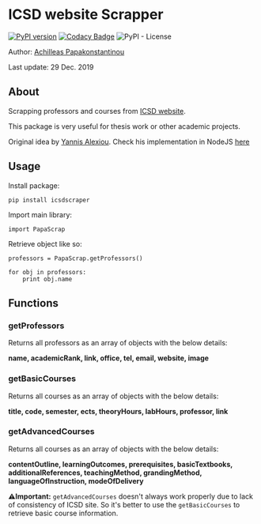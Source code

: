 # ICSD website Scrapper
[![PyPI version](https://badge.fury.io/py/icsdscraper.svg)](https://badge.fury.io/py/icsdscraper)
[![Codacy Badge](https://api.codacy.com/project/badge/Grade/c1f9032ce0a94d5faf42007adf8dd087)](https://www.codacy.com/manual/CheatModeON/icsdscraper?utm_source=github.com&amp;utm_medium=referral&amp;utm_content=CheatModeON/icsd-scraper&amp;utm_campaign=Badge_Grade)
![PyPI - License](https://img.shields.io/pypi/l/icsdscraper)

Author: [Achilleas Papakonstantinou](https://www.linkedin.com/in/achipap/)

Last update: 29 Dec. 2019

## About
Scrapping professors and courses from [ICSD website](http://www.icsd.aegean.gr/icsd/).

This package is very useful for thesis work or other academic projects.

Original idea by [Yannis Alexiou](https://github.com/yannisalexiou). 
Check his implementation in NodeJS [here](https://www.npmjs.com/package/icsd-scraper)

## Usage
Install package:
````
pip install icsdscraper
````
Import main library:
````
import PapaScrap
````
Retrieve object like so:
````
professors = PapaScrap.getProfessors()

for obj in professors:
    print obj.name
````
## Functions 
### getProfessors
Returns all professors as an array of objects with the below details:

**name, academicRank, link, office, tel, email, website, image**

### getBasicCourses
Returns all courses as an array of objects with the below details:

**title, code, semester, ects, theoryHours, labHours, professor, link**

### getAdvancedCourses
Returns all courses as an array of objects with the below details:

**contentOutline, learningOutcomes, prerequisites, basicTextbooks, additionalReferences, teachingMethod, grandingMethod, languageOfInstruction, modeOfDelivery**

**⚠️Ιmportant:** `getAdvancedCourses` doesn't always work properly due to lack of consistency of ICSD site. So it's better to use the `getBasicCourses` to retrieve basic course information.

